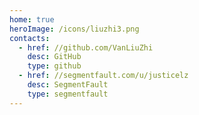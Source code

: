 ```yaml
---
home: true
heroImage: /icons/liuzhi3.png
contacts:
  - href: //github.com/VanLiuZhi
    desc: GitHub
    type: github
  - href: //segmentfault.com/u/justicelz
    desc: SegmentFault
    type: segmentfault
---
```


<Contact />
